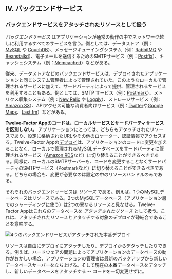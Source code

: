 ## IV. バックエンドサービス

### バックエンドサービスをアタッチされたリソースとして扱う

*バックエンドサービス* はアプリケーションが通常の動作の中でネットワーク越しに利用するすべてのサービスを言う。例としては、データストア（例：[MySQL](http://dev.mysql.com/) や [CouchDB](http://couchdb.apache.org/)）、メッセージキューイングシステム（例：[RabbitMQ](http://www.rabbitmq.com/) や [Beanstalkd](https://beanstalkd.github.io)）、電子メールを送信するためのSMTPサービス（例：[Postfix](http://www.postfix.org/)）、キャッシュシステム（例：[Memcached](http://memcached.org/)）などがある。

従来、データストアなどのバックエンドサービスは、デプロイされたアプリケーションと同じシステム管理者によって管理されていた。このようなローカルで管理されるサービスに加えて、サードパーティによって提供、管理されるサービスを利用することもある。例としては、SMTP サービス（例：[Postmark](http://postmarkapp.com/)）、メトリクス収集システム（例：[New Relic](http://newrelic.com/) や [Loggly](http://www.loggly.com/)）、ストレージサービス（例：[Amazon S3](http://aws.amazon.com/s3/)）、APIアクセス可能な消費者向けサービス（例：[Twitter](http://dev.twitter.com/)や[Google Maps](https://developers.google.com/maps/)、[Last.fm](http://www.last.fm/api)）などがある。

**Twelve-Factor Appのコードは、ローカルサービスとサードパーティサービスを区別しない。** アプリケーションにとっては、どちらもアタッチされたリソースであり、[設定](./config)に格納されたURLやその他のロケーター、認証情報でアクセスする。Twelve-Factor Appの[デプロイ](./codebase)は、アプリケーションのコードに変更を加えることなく、ローカルで管理されるMySQLデータベースをサードパーティに管理されるサービス（[Amazon RDS](http://aws.amazon.com/rds/)など）に切り替えることができるべきである。同様に、ローカルのSMTPサーバーも、コードを変更することなくサードパーティのSMTPサービス（Postmarkなど）に切り替えることができるべきである。どちらの場合も、変更が必要なのは設定の中のリソースハンドルのみである。

それぞれのバックエンドサービスは *リソース* である。例えば、1つのMySQLデータベースはリソースである。2つのMySQLデータベース（アプリケーション層でのシャーディングに使う）は2つの異なるリソースと見なせる。Twelve-Factor Appはこれらのデータベースを *アタッチされたリソース* として扱う。これは、アタッチされたリソースとアタッチする対象のデプロイが疎結合であることを意味する。

<img src="/images/attached-resources.png" class="full" alt="4つのバックエンドサービスがアタッチされた本番デプロイ" />

リソースは自由にデプロイにアタッチしたり、デプロイからデタッチしたりできる。例えば、ハードウェアの問題によってアプリケーションのデータベースの動作がおかしい場合、アプリケーションの管理者は最新のバックアップから新しいデータベースサーバーを立ち上げる。そして現在の本番データベースをデタッチし、新しいデータベースをアタッチする -- コードを一切変更せずに。

